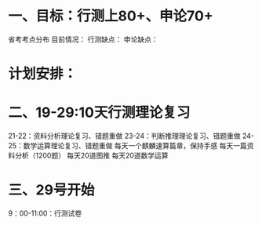 # 一、目标：行测上80+、申论70+
省考考点分布
目前情况：
行测缺点：
申论缺点：

# 计划安排：
# 二、19-29:10天行测理论复习
21-22：资料分析理论复习、错题重做
23-24：判断推理理论复习、错题重做
24-25：数学运算理论复习、错题重做
每天一个麒麟速算篇章，保持手感
每天一篇资料分析（1200题）
每天20道图推
每天20道数学运算

# 三、29号开始
9：00-11:00：行测试卷
